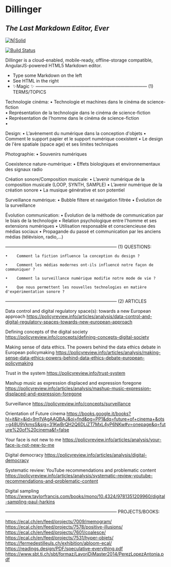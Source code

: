 # Dillinger
## _The Last Markdown Editor, Ever_

[![N|Solid](https://cldup.com/dTxpPi9lDf.thumb.png)](https://nodesource.com/products/nsolid)

[![Build Status](https://travis-ci.org/joemccann/dillinger.svg?branch=master)](https://travis-ci.org/joemccann/dillinger)

Dillinger is a cloud-enabled, mobile-ready, offline-storage compatible,
AngularJS-powered HTML5 Markdown editor.

- Type some Markdown on the left
- See HTML in the right
- ✨Magic ✨
—————————————————————————
(1) TERMS/TOPICS

Technologie cinéma:
    •    Technologie et machines dans le cinéma de science-fiction  
    •    Représentation de la technologie dans le cinéma de science-fiction  
    •    Représentation de l'homme dans le cinéma de science-fiction  
    •    

Design: 
    •    L’avènement du numérique dans la conception d'objets 
   •      Comment le support papier et le support numérique coexistent
   •      Le design de l'ère spatiale (space age) et ses limites techniques 

Photographie: 
   •     Souvenirs numériques 

Coexistence nature-numérique: 
    •    Effets biologiques et environnementaux des signaux radio

Création sonore/Composition musicale:
    •    L’avenir numérique de la composition musicale (LOOP, SYNTH, SAMPLE) 
    •    L’avenir numérique de la création sonore
    •    La musique générative et son potentiel 

Surveillance numérique:
    •    Bubble filtere et navigation filtrée 
    •    Évolution de la surveillance  

Évolution communication:
    •    Évolution de la méthode de communication par le biais de la technologie
    •    Relation psychologique entre l'homme et ses extensions numériques 
    •    Utilisation responsable et consciencieuse des médias sociaux 
    •    Propagande du passé et communication par les anciens médias (télévision, radio,...)



—————————————————————————
(1) QUESTIONS:

    •    Comment la fiction influence la conception du design ?

    •    Comment les médias modernes ont-ils influencé notre façon de communiquer ? 

    •    Comment la surveillance numérique modifie notre mode de vie ? 

    •    Que nous permettent les nouvelles technologies en matière d'expérimentation sonore ? 

—————————————————————————
(2) ARTICLES 

Data control and digital regulatory space(s): towards a new European approach
https://policyreview.info/articles/analysis/data-control-and-digital-regulatory-spaces-towards-new-european-approach

Defining concepts of the digital society
https://policyreview.info/concepts/defining-concepts-digital-society

Making sense of data ethics. The powers behind the data ethics debate in European policymaking
https://policyreview.info/articles/analysis/making-sense-data-ethics-powers-behind-data-ethics-debate-european-policymaking

Trust in the system
https://policyreview.info/trust-system

Mashup music as expression displaced and expression foregone
https://policyreview.info/articles/analysis/mashup-music-expression-displaced-and-expression-foregone

Surveillance
https://policyreview.info/concepts/surveillance

Orientation of Future cinema
https://books.google.it/books?hl=it&lr=&id=9m1VAgAAQBAJ&oi=fnd&pg=PP1&dq=future+of+cinema+&ots=g48U9VkmsS&sig=31KwBrQH2Q6DLiZT7MxL4yP6NKw#v=onepage&q=future%20of%20cinema&f=false

Your face is not new to me
https://policyreview.info/articles/analysis/your-face-is-not-new-to-me

Digital democracy
https://policyreview.info/articles/analysis/digital-democracy

Systematic review: YouTube recommendations and problematic content
https://policyreview.info/articles/analysis/systematic-review-youtube-recommendations-and-problematic-content

Digital sampling
https://www.taylorfrancis.com/books/mono/10.4324/9781351209960/digital-sampling-paul-harkins


—————————————————————————
PROJECTS/BOOKS:

https://ecal.ch/en/feed/projects/7009/memogram/
https://ecal.ch/en/feed/projects/7578/positive-illusions/
https://ecal.ch/en/feed/projects/7601/coalesce/
https://ecal.ch/en/feed/projects/7531/hyper-objets/
https://fermedestilleuls.ch/exhibition/abloom-ecal/
https://readings.design/PDF/speculative-everything.pdf
https://www.sbt.ti.ch/sbt/formaz/LavoriDiMaster2014/PerezLopezAntonia.pdf

